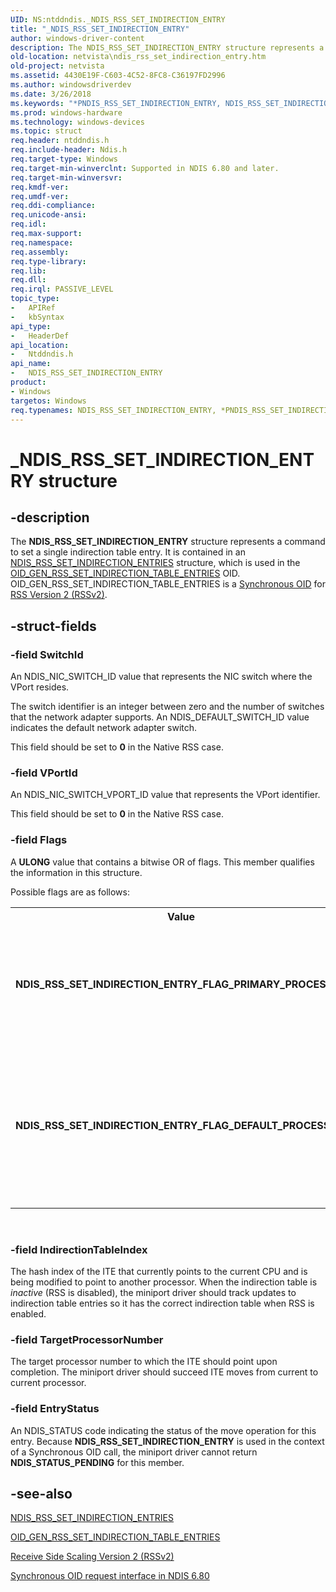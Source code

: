 ```yaml
---
UID: NS:ntddndis._NDIS_RSS_SET_INDIRECTION_ENTRY
title: "_NDIS_RSS_SET_INDIRECTION_ENTRY"
author: windows-driver-content
description: The NDIS_RSS_SET_INDIRECTION_ENTRY structure represents a command to set a single indirection table entry.
old-location: netvista\ndis_rss_set_indirection_entry.htm
old-project: netvista
ms.assetid: 4430E19F-C603-4C52-8FC8-C36197FD2996
ms.author: windowsdriverdev
ms.date: 3/26/2018
ms.keywords: "*PNDIS_RSS_SET_INDIRECTION_ENTRY, NDIS_RSS_SET_INDIRECTION_ENTRY, NDIS_RSS_SET_INDIRECTION_ENTRY structure [Network Drivers Starting with Windows Vista], NDIS_RSS_SET_INDIRECTION_ENTRY_FLAG_DEFAULT_PROCESSOR, NDIS_RSS_SET_INDIRECTION_ENTRY_FLAG_PRIMARY_PROCESSOR, PNDIS_RSS_SET_INDIRECTION_ENTRY, PNDIS_RSS_SET_INDIRECTION_ENTRY structure pointer [Network Drivers Starting with Windows Vista], _NDIS_RSS_SET_INDIRECTION_ENTRY, netvista.ndis_rss_set_indirection_entry, ntddndis/NDIS_RSS_SET_INDIRECTION_ENTRY, ntddndis/PNDIS_RSS_SET_INDIRECTION_ENTRY"
ms.prod: windows-hardware
ms.technology: windows-devices
ms.topic: struct
req.header: ntddndis.h
req.include-header: Ndis.h
req.target-type: Windows
req.target-min-winverclnt: Supported in NDIS 6.80 and later.
req.target-min-winversvr: 
req.kmdf-ver: 
req.umdf-ver: 
req.ddi-compliance: 
req.unicode-ansi: 
req.idl: 
req.max-support: 
req.namespace: 
req.assembly: 
req.type-library: 
req.lib: 
req.dll: 
req.irql: PASSIVE_LEVEL
topic_type:
-	APIRef
-	kbSyntax
api_type:
-	HeaderDef
api_location:
-	Ntddndis.h
api_name:
-	NDIS_RSS_SET_INDIRECTION_ENTRY
product:
- Windows
targetos: Windows
req.typenames: NDIS_RSS_SET_INDIRECTION_ENTRY, *PNDIS_RSS_SET_INDIRECTION_ENTRY
---
```


# _NDIS_RSS_SET_INDIRECTION_ENTRY structure


## -description


The <b>NDIS_RSS_SET_INDIRECTION_ENTRY</b> structure represents a command to set a single indirection table entry. It is contained in an <a href="https://msdn.microsoft.com/9AB69EC6-FE78-4242-89C7-D36AA16676BF">NDIS_RSS_SET_INDIRECTION_ENTRIES</a> structure, which is used in the <a href="https://docs.microsoft.com/windows-hardware/drivers/network/oid-gen-rss-set-indirection-table-entries">OID_GEN_RSS_SET_INDIRECTION_TABLE_ENTRIES</a> OID. OID_GEN_RSS_SET_INDIRECTION_TABLE_ENTRIES is a <a href="https://docs.microsoft.com/windows-hardware/drivers/network/synchronous-oid-request-interface-in-ndis-6-80">Synchronous OID</a> for <a href="https://docs.microsoft.com/windows-hardware/drivers/network/receive-side-scaling-version-2-rssv2-">RSS Version 2 (RSSv2)</a>.


## -struct-fields




### -field SwitchId

An NDIS_NIC_SWITCH_ID value that represents the NIC switch where the VPort resides. 

The switch identifier is an integer between zero and the number of switches that the network adapter supports. An NDIS_DEFAULT_SWITCH_ID value indicates the default network adapter switch. 

This field should be set to **0** in the Native RSS case.


### -field VPortId

An NDIS_NIC_SWITCH_VPORT_ID value that represents the VPort identifier.

This field should be set to **0** in the Native RSS case.


### -field Flags

A <b>ULONG</b> value that contains a bitwise OR of flags. This member qualifies the information in this structure.

Possible flags are as follows:

<table>
<tr>
<th>Value</th>
<th>Meaning</th>
</tr>
<tr>
<td width="40%"><a id="NDIS_RSS_SET_INDIRECTION_ENTRY_FLAG_PRIMARY_PROCESSOR"></a><a id="ndis_rss_set_indirection_entry_flag_primary_processor"></a><dl>
<dt><b>NDIS_RSS_SET_INDIRECTION_ENTRY_FLAG_PRIMARY_PROCESSOR</b></dt>
</dl>
</td>
<td width="60%">
Indicates that the <b>NDIS_RSS_SET_INDIRECTION_ENTRY</b> is referring to the primary processor of the scaling entity. The indirection table is not used. When the primary processor is *inactive* (RSS is enabled), the miniport driver should track updates to entries with this flag set so it knows which processor will be the primary when RSS is disabled.

</td>
</tr>
<tr>
<td width="40%"><a id="NDIS_RSS_SET_INDIRECTION_ENTRY_FLAG_DEFAULT_PROCESSOR"></a><a id="ndis_rss_set_indirection_entry_flag_default_processor"></a><dl>
<dt><b>NDIS_RSS_SET_INDIRECTION_ENTRY_FLAG_DEFAULT_PROCESSOR</b></dt>
</dl>
</td>
<td width="60%">
Indicates that the <b>NDIS_RSS_SET_INDIRECTION_ENTRY</b> is referring to the default processor of the scaling entity. The default processor handles unhashed packets. The indirection table is not used. When the default processor is *inactive* (RSS is disabled), the miniport driver should track updates to entries with this flag set so it knows which processor will be default when RSS is enabled.

</td>
</tr>
</table>
 


### -field IndirectionTableIndex

The hash index of the ITE that currently points to the current CPU and is being modified to point to another processor. When the indirection table is *inactive* (RSS is disabled), the miniport driver should track updates to indirection table entries so it has the correct indirection table when RSS is enabled.


### -field TargetProcessorNumber

The target processor number to which the ITE should point upon completion. The miniport driver should succeed ITE moves from current to current processor.


### -field EntryStatus

An NDIS_STATUS code indicating the status of the move operation for this entry. Because <b>NDIS_RSS_SET_INDIRECTION_ENTRY</b> is used in the context of a Synchronous OID call, the miniport driver cannot return <b>NDIS_STATUS_PENDING</b> for this member.


## -see-also




<a href="https://msdn.microsoft.com/9AB69EC6-FE78-4242-89C7-D36AA16676BF">NDIS_RSS_SET_INDIRECTION_ENTRIES</a>



<a href="https://docs.microsoft.com/windows-hardware/drivers/network/oid-gen-rss-set-indirection-table-entries">OID_GEN_RSS_SET_INDIRECTION_TABLE_ENTRIES</a>



<a href="https://docs.microsoft.com/windows-hardware/drivers/network/receive-side-scaling-version-2-rssv2-">Receive Side Scaling Version 2 (RSSv2)</a>



<a href="https://docs.microsoft.com/windows-hardware/drivers/network/synchronous-oid-request-interface-in-ndis-6-80">Synchronous OID request interface in NDIS 6.80</a>
 

 

